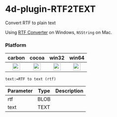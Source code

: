 # 4d-plugin-RTF2TEXT
Convert RTF to plain text

Using [RTF Converter](file:///Users/miyako/Downloads/rtfc643/64-bit/rtfconv-e.html) on Windows, ``NSString`` on Mac.

### Platform

| carbon | cocoa | win32 | win64 |
|:------:|:-----:|:---------:|:---------:|
|<img src="https://cloud.githubusercontent.com/assets/1725068/22371562/1b091f0a-e4db-11e6-8458-8653954a7cce.png" width="24" height="24" />|<img src="https://cloud.githubusercontent.com/assets/1725068/22371562/1b091f0a-e4db-11e6-8458-8653954a7cce.png" width="24" height="24" />|<img src="https://cloud.githubusercontent.com/assets/1725068/22371562/1b091f0a-e4db-11e6-8458-8653954a7cce.png" width="24" height="24" />|<img src="https://cloud.githubusercontent.com/assets/1725068/22371562/1b091f0a-e4db-11e6-8458-8653954a7cce.png" width="24" height="24" />|

```
text:=RTF to text (rtf)
```

Parameter|Type|Description
------------|------------|----
rtf|BLOB|
text|TEXT|
